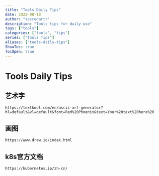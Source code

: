 ```yaml
---
title: "Tools Daily Tips"
date: 2022-08-18
author: "sacredartr"
description: "Tools tips for daily use"
tags: ["tools"]
categories: ["tools", "tips"]
series: ["Tools Tips"]
aliases: ["tools-daily-tips"]
ShowToc: true
TocOpen: true
---
```


# Tools Daily Tips

## 艺术字
```url
https://textkool.com/en/ascii-art-generator?hl=default&vl=default&font=Red%20Phoenix&text=Your%20text%20here%20
```

## 画图
```url
https://www.draw.io/index.html
```

## k8s官方文档

```url
https://kubernetes.io/zh-cn/
```


